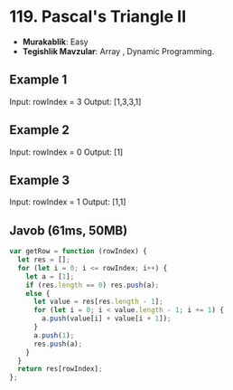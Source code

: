 # 119. Pascal's Triangle II

- **Murakablik**: Easy
- **Tegishlik Mavzular**: Array , Dynamic Programming.

## Example 1

Input: rowIndex = 3
Output: [1,3,3,1]

## Example 2

Input: rowIndex = 0
Output: [1]

## Example 3

Input: rowIndex = 1
Output: [1,1]

## Javob (61ms, 50MB)

```javascript
var getRow = function (rowIndex) {
  let res = [];
  for (let i = 0; i <= rowIndex; i++) {
    let a = [1];
    if (res.length == 0) res.push(a);
    else {
      let value = res[res.length - 1];
      for (let i = 0; i < value.length - 1; i += 1) {
        a.push(value[i] + value[i + 1]);
      }
      a.push(1);
      res.push(a);
    }
  }
  return res[rowIndex];
};
```
